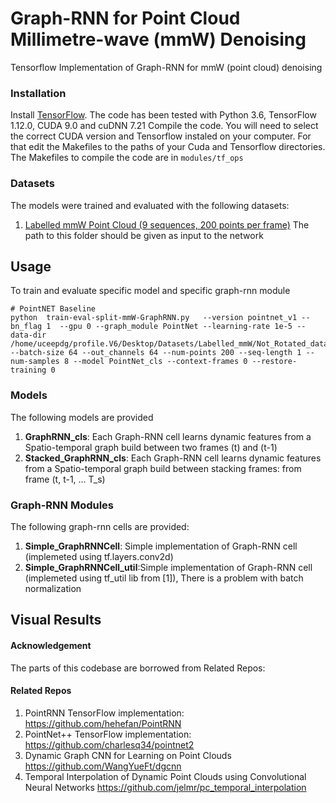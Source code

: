# Graph-RNN for Point Cloud Millimetre-wave (mmW) Denoising

Tensorflow Implementation of Graph-RNN for mmW (point cloud) denoising

### Installation

Install <a href="https://www.tensorflow.org/get_started/os_setup" target="_blank">TensorFlow</a>. The code has been tested with Python 3.6, TensorFlow 1.12.0, CUDA 9.0 and cuDNN 7.21
Compile the code. You will need to select the correct CUDA version and Tensorflow instaled on your computer. For that edit the Makefiles to the paths of your Cuda and Tensorflow directories.
The Makefiles to compile the code are in `modules/tf_ops`

### Datasets
The models were trained and evaluated with the following datasets:
1. [Labelled mmW Point Cloud (9 sequences, 200 points per frame)](https://drive.google.com/drive/folders/1dHwhJ9NzrVlGN91MHuaodX62HMzftcN8)
The path to this folder should be given as input to the network

## Usage

To train and evaluate specific model and specific graph-rnn module

    # PointNET Baseline
    python  train-eval-split-mmW-GraphRNN.py   --version pointnet_v1 --bn_flag 1  --gpu 0 --graph_module PointNet --learning-rate 1e-5 --data-dir /home/uceepdg/profile.V6/Desktop/Datasets/Labelled_mmW/Not_Rotated_dataset --batch-size 64 --out_channels 64 --num-points 200 --seq-length 1 --num-samples 8 --model PointNet_cls --context-frames 0 --restore-training 0

### Models
The following  models are provided
1. **GraphRNN_cls**: Each Graph-RNN cell learns dynamic features from a Spatio-temporal graph build between two frames (t) and (t-1) 
3. **Stacked_GraphRNN_cls**: Each Graph-RNN cell learns dynamic features from a Spatio-temporal graph build between stacking frames: from frame (t, t-1, ... T_s)
 
### Graph-RNN Modules
The following graph-rnn cells are provided:
1. **Simple_GraphRNNCell**: Simple implementation of Graph-RNN cell (implemeted using tf.layers.conv2d)
2. **Simple_GraphRNNCell_util**:Simple implementation of Graph-RNN cell (implemeted using tf_util lib from [1]), There is a problem with batch normalization

## Visual Results



#### Acknowledgement
The parts of this codebase are borrowed from Related Repos:
#### Related Repos
1. PointRNN TensorFlow implementation: https://github.com/hehefan/PointRNN
2. PointNet++ TensorFlow implementation: https://github.com/charlesq34/pointnet2
3. Dynamic Graph CNN for Learning on Point Clouds https://github.com/WangYueFt/dgcnn
4. Temporal Interpolation of Dynamic Point Clouds using Convolutional Neural Networks https://github.com/jelmr/pc_temporal_interpolation

